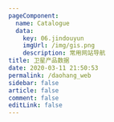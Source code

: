 ```yaml
---
pageComponent: 
  name: Catalogue
  data: 
    key: 06.jindouyun
    imgUrl: /img/gis.png
    description: 常用网站导航
title: 卫星产品数据
date: 2020-03-11 21:50:53
permalink: /daohang_web
sidebar: false
article: false
comment: false
editLink: false
---
```

